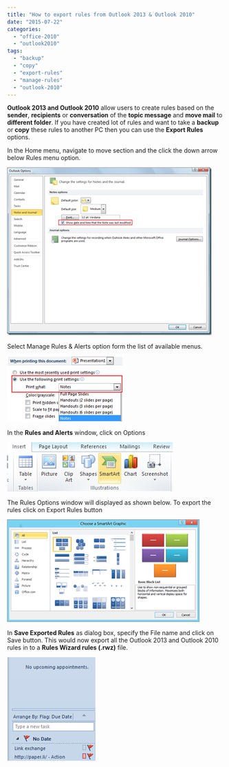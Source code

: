 ```yaml
---
title: "How to export rules from Outlook 2013 & Outlook 2010"
date: "2015-07-22"
categories: 
  - "office-2010"
  - "outlook2010"
tags: 
  - "backup"
  - "copy"
  - "export-rules"
  - "manage-rules"
  - "outlook-2010"
---
```


**Outlook 2013 and Outlook 2010** allow users to create rules based on the **sender**, **recipients** or **conversation** of the **topic message** and **move mail** to **different folder**. If you have created lot of rules and want to take a **backup** or **copy** these rules to another PC then you can use the **Export Rules** options.

In the Home menu, navigate to move section and the click the down arrow below Rules menu option.

[![image](/assets/images/image_thumb29.png "image")](http://blogmines.com/blog/wp-content/uploads/2011/07/image29.png)

Select Manage Rules & Alerts option form the list of available menus.

[![image](/assets/images/image_thumb30.png "image")](http://blogmines.com/blog/wp-content/uploads/2011/07/image30.png)

In the **Rules and Alerts** window, click on Options

[![image](/assets/images/image_thumb31.png "image")](http://blogmines.com/blog/wp-content/uploads/2011/07/image31.png)

The Rules Options window will displayed as shown below. To export the rules click on Export Rules button

[![image](/assets/images/image_thumb32.png "image")](http://blogmines.com/blog/wp-content/uploads/2011/07/image32.png)

In **Save Exported Rules** as dialog box, specify the File name and click on Save button. This would now export all the Outlook 2013 and Outlook 2010 rules in to a **Rules Wizard rules (.rwz)** file.

[![image](/assets/images/image_thumb33.png "image")](http://blogmines.com/blog/wp-content/uploads/2011/07/image33.png)
